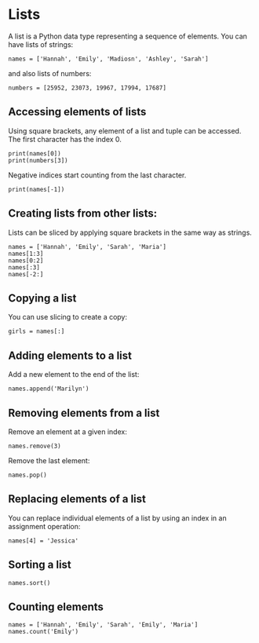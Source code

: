 
# Lists

A list is a Python data type representing a sequence of elements. You can have lists of strings:

    names = ['Hannah', 'Emily', 'Madiosn', 'Ashley', 'Sarah']

and also lists of numbers:

    numbers = [25952, 23073, 19967, 17994, 17687]


## Accessing elements of lists

Using square brackets, any element of a list and tuple can be accessed. The first character has the index 0.

    print(names[0])    
    print(numbers[3])

Negative indices start counting from the last character.

    print(names[-1])


## Creating lists from other lists:

Lists can be sliced by applying square brackets in the same way as strings.

    names = ['Hannah', 'Emily', 'Sarah', 'Maria']
    names[1:3]      
    names[0:2]      
    names[:3]       
    names[-2:]

## Copying a list

You can use slicing to create a copy:

    girls = names[:]

## Adding elements to a list

Add a new element to the end of the list:

    names.append('Marilyn')


## Removing elements from a list

Remove an element at a given index:

    names.remove(3)

Remove the last element:

    names.pop()


## Replacing elements of a list

You can replace individual elements of a list by using an index in an assignment operation:

    names[4] = 'Jessica' 


## Sorting a list

    names.sort()


## Counting elements

    names = ['Hannah', 'Emily', 'Sarah', 'Emily', 'Maria']
    names.count('Emily')

